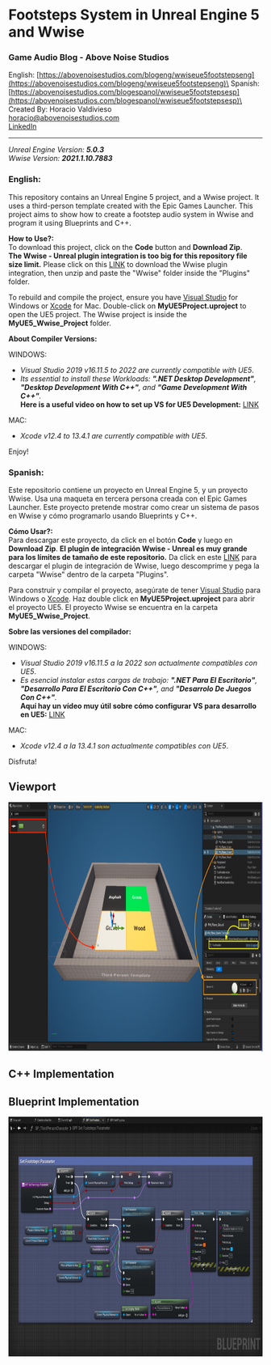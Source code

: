 # Footsteps System in Unreal Engine 5 and Wwise
### Game Audio Blog - Above Noise Studios 
English: [https://abovenoisestudios.com/blogeng/wwiseue5footstepseng](https://abovenoisestudios.com/blogeng/wwiseue5footstepseng)\
Spanish: [https://abovenoisestudios.com/blogespanol/wwiseue5footstepsesp](https://abovenoisestudios.com/blogespanol/wwiseue5footstepsesp)\
\
Created By: Horacio Valdivieso\
[horacio@abovenoisestudios.com](mailto:horacio@abovenoisestudios.com)\
[LinkedIn](https://www.linkedin.com/in/horaciovaldivieso/)

---
_Unreal Engine Version: **5.0.3**_\
_Wwise Version: **2021.1.10.7883**_
### **English:**
This repository contains an Unreal Engine 5 project, and a Wwise project.
It uses a third-person template created with the Epic Games Launcher.
This project aims to show how to create a footstep audio system in Wwise and program it using Blueprints and C++.

**How to Use?:**\
To download this project, click on the **Code** button and **Download Zip**.\
**The Wwise - Unreal plugin integration is too big for this repository file size limit.**
Please click on this [LINK](https://drive.google.com/drive/folders/1ML9JwAD7PLmv4E-suevWdLr2XJtf5TJ3?usp=sharing) to download the Wwise plugin integration, then unzip and paste the "Wwise" folder inside the "Plugins" folder.

To rebuild and compile the project, ensure you have [Visual Studio](https://visualstudio.microsoft.com/) for Windows or [Xcode](https://download.developer.apple.com/Developer_Tools/Xcode_13.4.1/Xcode_13.4.1.xip) for Mac.
Double-click on **MyUE5Project.uproject** to open the UE5 project.
The Wwise project is inside the **MyUE5_Wwise_Project** folder.

**About Compiler Versions:**

WINDOWS:

- _Visual Studio 2019 v16.11.5 to 2022 are currently compatible with UE5_.
- _Its essential to install these Workloads: **".NET Desktop Development"**, **"Desktop Development With C++"**, and **"Game Development With C++"**._\
  **Here is a useful video on how to set up VS for UE5 Development:** [LINK](https://youtu.be/8xJRr6Yr_LU?t=105)

MAC:
- _Xcode v12.4 to 13.4.1 are currently compatible with UE5_.

Enjoy!

### **Spanish:**
Este repositorio contiene un proyecto en Unreal Engine 5, y un proyecto Wwise.
Usa una maqueta en tercera persona creada con el Epic Games Launcher.
Este proyecto pretende mostrar como crear un sistema de pasos en Wwise y cómo programarlo usando Blueprints y C++. 

**Cómo Usar?:**\
Para descargar este proyecto, da click en el botón **Code** y luego en **Download Zip**.
**El plugin de integración Wwise - Unreal es muy grande para los límites de tamaño de este repositorio.**
Da click en este [LINK](https://drive.google.com/drive/folders/1ML9JwAD7PLmv4E-suevWdLr2XJtf5TJ3?usp=sharing) para descargar el plugin de integración de Wwise, luego descomprime y pega la carpeta "Wwise" dentro de la carpeta "Plugins".

Para construir y compilar el proyecto, asegúrate de tener [Visual Studio](https://visualstudio.microsoft.com/) para Windows o [Xcode](https://download.developer.apple.com/Developer_Tools/Xcode_13.4.1/Xcode_13.4.1.xip).
Haz double click en **MyUE5Project.uproject** para abrir el proyecto UE5.
El proyecto Wwise se encuentra en la carpeta **MyUE5_Wwise_Project**.

**Sobre las versiones del compilador:**

WINDOWS:

- _Visual Studio 2019 v16.11.5 a la 2022 son actualmente compatibles con UE5_.
- _Es esencial instalar estas cargas de trabajo: **".NET Para El Escritorio"**, **"Desarrollo Para El Escritorio Con C++"**, and **"Desarrolo De Juegos Con C++"**._\
  **Aquí hay un vídeo muy útil sobre cómo configurar VS para desarrollo en UE5:** [LINK](https://youtu.be/8xJRr6Yr_LU?t=105)

MAC:

- _Xcode v12.4 a la 13.4.1 son actualmente compatibles con UE5_.

Disfruta!

## Viewport

<img height="493" src="Images/6. UE5 Planes.png" title="Physical Materials" width="963"/>

## C++ Implementation



## Blueprint Implementation

<img height="473.5" src="Images/14. Set Footsteps Parameter.png" title="Blueprint Implementation" width="849"/>
